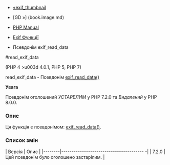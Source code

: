 - [«exif_thumbnail](function.exif-thumbnail.md)
- [GD »] (book.image.md)

- [PHP Manual](index.md)
- [Exif Функції](ref.exif.md)
- Псевдонім exif_read_data

#read_exif_data

(PHP 4 \>u003d 4.0.1, PHP 5, PHP 7)

read_exif_data - Псевдонім
[exif_read_data()](function.exif-read-data.md)

**Увага**

Псевдонім оголошений *УСТАРЕЛИМ* у PHP 7.2.0 та *Видалений* у PHP 8.0.0.

### Опис

Ця функція є псевдонімом:
[exif_read_data()](function.exif-read-data.md).

### Список змін

| Версія | Опис |
|--------|---------------------------------------- -|
| 7.2.0 | Цей псевдонім було оголошено застарілим. |
